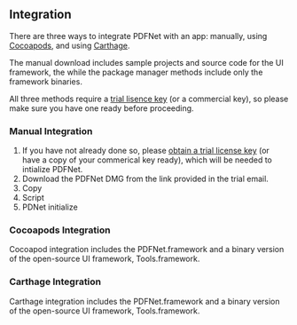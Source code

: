 ## Integration

There are three ways to integrate PDFNet with an app: manually, using [Cocoapods](https://cocoapods.org/), and using [Carthage](https://github.com/Carthage/Carthage).

The manual download includes sample projects and source code for the UI framework, the while the package manager methods include only the framework binaries.

All three methods require a [trial lisence key](https://www.pdftron.com/pdfnet/mobile/request_trial.html) (or a commercial key), so please make sure you have one ready before proceeding.

### Manual Integration


1. If you have not already done so, please [obtain a trial license key](https://www.pdftron.com/pdfnet/mobile/request_trial.html) (or have a copy of your commerical key ready), which will be needed to intialize PDFNet.
2. Download the PDFNet DMG from the link provided in the trial email.
3. Copy
4. Script
5. PDNet initialize

### Cocoapods Integration

Cocoapod integration includes the PDFNet.framework and a binary version of the open-source UI framework, Tools.framework.

### Carthage Integration

Carthage integration includes the PDFNet.framework and a binary version of the open-source UI framework, Tools.framework.